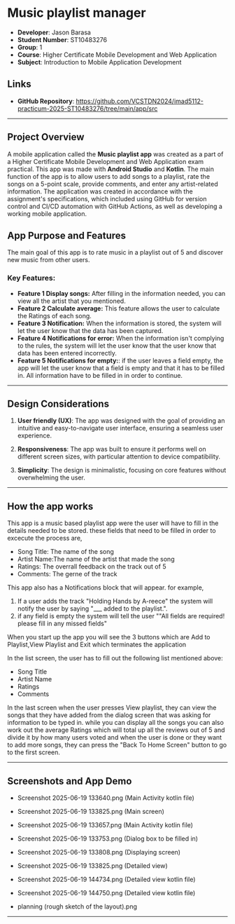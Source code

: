 # Music playlist manager
- **Developer**: Jason Barasa
- **Student Number**: ST10483276
- **Group**: 1
- **Course**: Higher Certificate Mobile Development and Web Application 
- **Subject**: Introduction to Mobile Application Development

## Links
- **GitHub Repository**: https://github.com/VCSTDN2024/imad5112-practicum-2025-ST10483276/tree/main/app/src
---

Project Overview
------------------
A mobile application called the **Music playlist app** was created as a part of a Higher Certificate Mobile Development and Web Application exam practical.  This app was made with **Android Studio** and **Kotlin**.  The main function of the app is to allow users to add songs to a playlist, rate the songs on a 5-point scale, provide comments, and enter any artist-related information.
 The application was created in accordance with the assignment's specifications, which included using GitHub for version control and CI/CD automation with GitHub Actions, as well as developing a working mobile application.

App Purpose and Features
---------------------------
The main goal of this app is to rate music in a playlist out of 5 and discover new music from other users.

### Key Features:
- **Feature 1 Display songs:** After filling in the information needed, you can view all the artist that you mentioned.
- **Feature 2 Calculate average:** This feature allows the user to calculate the Ratings of each song. 
- **Feature 3 Notification:** When the information is stored, the system will let the user know that the data has been captured. 
- **Feature 4 Notifications for error:** When the information isn't complying to the rules, the system will let the user know that the user know that data has been entered incorrectly. 
- **Feature 5 Notifications for empty:**: if the user leaves a field empty, the app will let the user know that a field is empty and that it has to be filled in. All information have to be filled in in order to continue.

------------------------
## Design Considerations

1. **User friendly (UX)**: The app was designed with the goal of providing an intuitive and easy-to-navigate user interface, ensuring a seamless user experience.
   
2. **Responsiveness**: The app was built to ensure it performs well on different screen sizes, with particular attention to device compatibility.
   
3. **Simplicity**: The design is minimalistic, focusing on core features without overwhelming the user.   
---
How the app works
------------------
This app is a music based playlist app were the user will have to fill in the details needed to be stored. these fields that need to be filled in order to excecute the process are, 
- Song Title: The name of the song
- Artist Name:The name of the artist that made the song
- Ratings: The overrall feedback on the track out of 5
- Comments: The gerne of the track 

This app also has a Notifications block that will appear. for example,
1. If a user adds the track "Holding Hands by A-reece" the system will notify the user by saying "___ added to the playlist.".
2. if any field is empty the system will tell the user ""All fields are required! please fill in any missed fields"

When you start up the app you will see the 3 buttons which are Add to Playlist,View Playlist and Exit which terminates the application

In the list screen, the user has to fill out the following list mentioned above:
- Song Title
- Artist Name
- Ratings
- Comments

In the last screen when the user presses View playlist, they can view the songs that they have added from the dialog screen that was asking for information to be typed in. while you can display all the songs you can also work out the average Ratings which will total up all the reviews out of 5 and divide it by how many users voted and when the user is done or they want to add more songs, they can press the  "Back To Home Screen" button to go to the first screen.

---
 Screenshots and App Demo
---------------------------
- Screenshot 2025-06-19 133640.png (Main Activity kotlin file)
- Screenshot 2025-06-19 133825.png (Main screen)
- Screenshot 2025-06-19 133657.png (Main Activity kotlin file)
- Screenshot 2025-06-19 133753.png (Dialog box to be filled in)
- Screenshot 2025-06-19 133808.png (Displaying screen)
- Screenshot 2025-06-19 133825.png (Detailed view)
- Screenshot 2025-06-19 144734.png (Detailed view kotlin file)
- Screenshot 2025-06-19 144750.png (Detailed view kotlin file)

- planning (rough sketch of the layout).png
---
